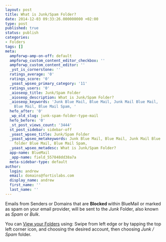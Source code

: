 ```yaml
---
layout: post
title: What is Junk/Spam Folder?
date: 2014-12-03 09:33:26.000000000 +02:00
type: post
published: true
status: publish
categories:
- Folders
tags: []
meta:
  ampforwp-amp-on-off: default
  ampforwp_custom_content_editor_checkbox: ''
  ampforwp_custom_content_editor: ''
  _yst_is_cornerstone: ''
  ratings_average: '0'
  ratings_score: '0'
  _yoast_wpseo_primary_category: '11'
  ratings_users: '0'
  _aioseop_title: Junk/Spam Folder
  _aioseop_description: What is Junk/Spam Folder?
  _aioseop_keywords: 'Junk Blue Mail, Blue Mail, Junk Mail Blue Mail,  Spam folder
    Blue Mail, Blue Mail Spam, '
  hefo_after: '0'
  _wp_old_slug: junk-spam-folder-type-mail
  hefo_before: '0'
  _st_post_views_count: '3444'
  st_post_sidebar: sidebar-off
  _yoast_wpseo_title: Junk/Spam Folder
  _yoast_wpseo_metakeywords: Junk Blue Mail, Blue Mail, Junk Mail Blue Mail, Spam
    folder Blue Mail, Blue Mail Spam,
  _yoast_wpseo_metadesc: What is Junk/Spam Folder?
  app-name: BlueMail
  _app-name: field_557848dd38a7a
  meta-sidebar-type: default
author:
  login: andrew
  email: domains@fortislabs.com
  display_name: andrew
  first_name: ''
  last_name: ''
---
```

<p class="p1">Emails from Senders or Domains that are <strong>Blocked </strong>within BlueMail or marked as spam on your email provider, will be sent to the <em>Junk</em> Folder, also known as <em>Spam</em> or <em>Bulk</em>.</p>
<p class="p1"><span class="s1">You can <a title="How to Navigate between Folders? Where do I See Drafts/Sent/Archive/Trash? How to See Folders Other than Inbox?" href="/navigate-between-folders/">View your Folders</a> using: Swipe from left edge or by tapping the top left corner icon, and choosing the desired account, then choosing <em>Junk / Spam</em> folder.</span></p>
<p class="p1"><span class="s1"> </span></p>
